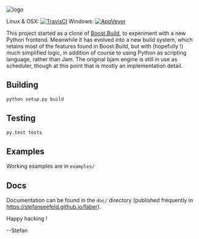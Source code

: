 ![logo](https://github.com/stefanseefeld/faber/raw/develop/doc/_static/logo.png)


Linux & OSX: [![TravisCI](https://travis-ci.org/stefanseefeld/faber.svg?branch=develop)](https://travis-ci.org/stefanseefeld/faber)
Windows: [![AppVeyor](https://ci.appveyor.com/api/projects/status/vci9pp0endmqcayp/branch/develop?svg=true)](https://ci.appveyor.com/project/stefanseefeld/faber/branch/develop)

This project started as a clone of [Boost.Build](https://github.com/boostorg/build/), to experiment with a new Python frontend.
Meanwhile it has evolved into a new build system, which retains most of the features found in Boost.Build, but with (hopefully !)
much simplified logic, in addition of course to using Python as scripting language, rather than Jam.
The original bjam engine is still in use as scheduler, though at this point that is mostly an implementation detail.


Building
--------

``` bash
python setup.py build
```

Testing
-------

``` bash
py.test tests
```

Examples
--------

Working examples are in `examples/`

Docs
----

Documentation can be found in the `doc/` directory (published frequently in https://stefanseefeld.github.io/faber).

Happy hacking !

  --Stefan
